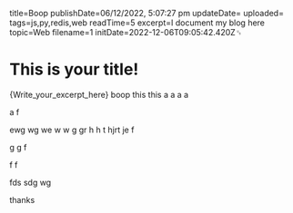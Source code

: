 title=Boop
publishDate=06/12/2022, 5:07:27 pm
updateDate=
uploaded=
tags=js,py,redis,web
readTime=5
excerpt=I document my blog here
topic=Web
filename=1
initDate=2022-12-06T09:05:42.420Z␟
# This is your title!
{Write_your_excerpt_here}
boop
this
this
a
a
a
a

a
f

ewg
wg
we
w
w
g
gr
h
h
t
hjrt
je
f

g
g
f


f
f

fds
sdg
wg


thanks 